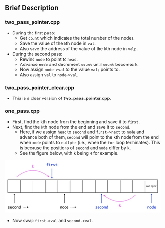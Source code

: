 ## Brief Description

### two_pass_pointer.cpp

* During the first pass:
	* Get `count` which indicates the total number of the nodes.
	* Save the value of the `k`th node in `val`.
	* Also save the address of the value of the `k`th node in `valp`.
* During the second pass:
	* Rewind `node` to point to `head`.
	* Advance `node` and decrement `count` until `count` becomes `k`.
	* Now assign `node->val` to the value `valp` points to.
	* Also assign `val` to `node->val`.
	
### two_pass_pointer_clear.cpp

* This is a clear version of **two_pass_pointer.cpp**.

### one_pass.cpp

* First, find the `k`th node from the beginning and save it to `first`.
* Next, find the `k`th node from the end and save it to `second`.
	* Here, if we assign `head` to `second` and `first->next` to `node` and advance both of them, `second` will point to the `k`th node from the end when `node` points to `nullptr` (i.e., when the `for` loop terminates). This is because the positions of `second` and `node` differ by `k`.
	* See the figure below, with `k` being `4` for example.

![swapping_nodes_in_a_linked_list.001](figures/swapping_nodes_in_a_linked_list.001.jpeg "One pass")

* Now swap `first->val` and `second->val`.